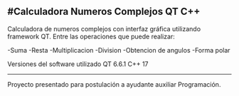 #Calculadora Numeros Complejos QT C++
-------------------------------------------------------------------------------------------------------------------------------------------------------------------------------------------------------------------------------------------------
Calculadora de numeros complejos con interfaz gráfica utilizando framework QT.
Entre las operaciones que puede realizar:

-Suma
-Resta
-Multiplicacion
-Division
-Obtencion de angulos
-Forma polar

Versiones del software utilizado
QT 6.6.1
C++ 17

-------------------------------------------------------------------------------------------------------------------------------------------------------------------------------------------------------------------------------------------------
Proyecto presentado para postulación a ayudante auxiliar Programación.

